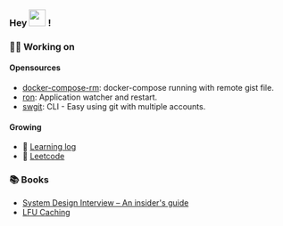 
### Hey <img src="https://media.giphy.com/media/hvRJCLFzcasrR4ia7z/giphy.gif" width="30"> !

### :biking_man: Working on 


#### Opensources
- [docker-compose-rm](https://github.com/9bany/docker-compose-rm): docker-compose running with remote gist file.
- [ron](https://github.com/9bany/ron): Application watcher and restart.
- [swgit](https://github.com/9bany/git-switch): CLI - Easy using git with multiple accounts.

#### Growing
- :ledger: [Learning log](https://github.com/9bany/learn) 
- :bookmark: [Leetcode](https://leetcode.com/9bany/)

### :books: Books
- [System Design Interview – An insider's guide](https://www.amazon.com/System-Design-Interview-insiders-Second/dp/B08CMF2CQF)
- [LFU Caching](https://github.com/9bany/books/blob/master/lfu.pdf)



